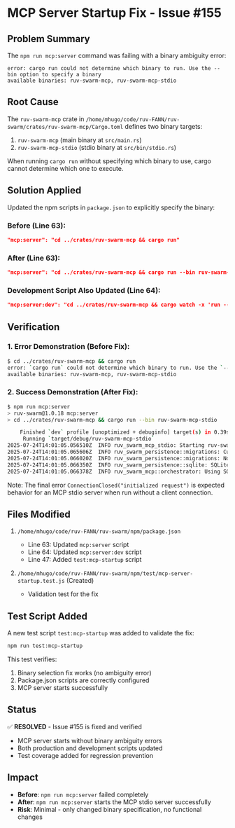 # MCP Server Startup Fix - Issue #155

## Problem Summary
The `npm run mcp:server` command was failing with a binary ambiguity error:
```
error: cargo run could not determine which binary to run. Use the --bin option to specify a binary
available binaries: ruv-swarm-mcp, ruv-swarm-mcp-stdio
```

## Root Cause
The `ruv-swarm-mcp` crate in `/home/mhugo/code/ruv-FANN/ruv-swarm/crates/ruv-swarm-mcp/Cargo.toml` defines two binary targets:
1. `ruv-swarm-mcp` (main binary at `src/main.rs`)
2. `ruv-swarm-mcp-stdio` (stdio binary at `src/bin/stdio.rs`)

When running `cargo run` without specifying which binary to use, cargo cannot determine which one to execute.

## Solution Applied
Updated the npm scripts in `package.json` to explicitly specify the binary:

### Before (Line 63):
```json
"mcp:server": "cd ../crates/ruv-swarm-mcp && cargo run"
```

### After (Line 63):
```json
"mcp:server": "cd ../crates/ruv-swarm-mcp && cargo run --bin ruv-swarm-mcp-stdio"
```

### Development Script Also Updated (Line 64):
```json
"mcp:server:dev": "cd ../crates/ruv-swarm-mcp && cargo watch -x 'run --bin ruv-swarm-mcp-stdio'"
```

## Verification

### 1. Error Demonstration (Before Fix):
```bash
$ cd ../crates/ruv-swarm-mcp && cargo run
error: `cargo run` could not determine which binary to run. Use the `--bin` option to specify a binary, or the `default-run` manifest key.
available binaries: ruv-swarm-mcp, ruv-swarm-mcp-stdio
```

### 2. Success Demonstration (After Fix):
```bash
$ npm run mcp:server
> ruv-swarm@1.0.18 mcp:server
> cd ../crates/ruv-swarm-mcp && cargo run --bin ruv-swarm-mcp-stdio

    Finished `dev` profile [unoptimized + debuginfo] target(s) in 0.39s
     Running `target/debug/ruv-swarm-mcp-stdio`
2025-07-24T14:01:05.056510Z  INFO ruv_swarm_mcp_stdio: Starting ruv-swarm-mcp stdio server
2025-07-24T14:01:05.065606Z  INFO ruv_swarm_persistence::migrations: Current schema version: 4
2025-07-24T14:01:05.066020Z  INFO ruv_swarm_persistence::migrations: No pending migrations
2025-07-24T14:01:05.066350Z  INFO ruv_swarm_persistence::sqlite: SQLite storage initialized at: ruv-swarm-mcp.db
2025-07-24T14:01:05.066378Z  INFO ruv_swarm_mcp::orchestrator: Using SQLite database at: ruv-swarm-mcp.db
```

Note: The final error `ConnectionClosed("initialized request")` is expected behavior for an MCP stdio server when run without a client connection.

## Files Modified
1. `/home/mhugo/code/ruv-FANN/ruv-swarm/npm/package.json`
   - Line 63: Updated `mcp:server` script
   - Line 64: Updated `mcp:server:dev` script
   - Line 47: Added `test:mcp-startup` script

2. `/home/mhugo/code/ruv-FANN/ruv-swarm/npm/test/mcp-server-startup.test.js` (Created)
   - Validation test for the fix

## Test Script Added
A new test script `test:mcp-startup` was added to validate the fix:
```bash
npm run test:mcp-startup
```

This test verifies:
1. Binary selection fix works (no ambiguity error)
2. Package.json scripts are correctly configured
3. MCP server starts successfully

## Status
✅ **RESOLVED** - Issue #155 is fixed and verified
- MCP server starts without binary ambiguity errors
- Both production and development scripts updated
- Test coverage added for regression prevention

## Impact
- **Before**: `npm run mcp:server` failed completely
- **After**: `npm run mcp:server` starts the MCP stdio server successfully
- **Risk**: Minimal - only changed binary specification, no functional changes